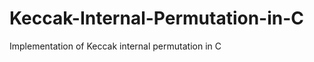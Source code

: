 Keccak-Internal-Permutation-in-C
================================

Implementation of Keccak internal permutation in C
